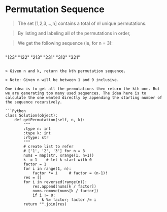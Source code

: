 # Permutation Sequence

> The set [1,2,3,…,n] contains a total of n! unique permutations.

> By listing and labeling all of the permutations in order,

> We get the following sequence (ie, for n = 3):

> ```
"123"
"132"
"213"
"231"
"312"
"321"
```

> Given n and k, return the kth permutation sequence.

> Note: Given n will be between 1 and 9 inclusive.

One idea is to get all the permutations then return the kth one. But we are generating too many used sequences. The idea here is to calculate the one wanted directly by appending the starting number of the sequence recursively.

```Python
class Solution(object):
    def getPermutation(self, n, k):
        """
        :type n: int
        :type k: int
        :rtype: str
        """
        # create list to refer
        # ['1', '2', '3'] for n = 3
        nums = map(str, xrange(1, n+1))
        k -= 1    # let k start with 0
        factor = 1
        for i in range(1, n):
            factor *= i     # factor = (n-1)!
        res = []
        for i in reversed(range(n)):
            res.append(nums[k / factor])
            nums.remove(nums[k / factor])
            if i != 0:
                k %= factor; factor /= i
        return "".join(res)
```

